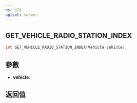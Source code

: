 ```yaml
---
ns: CFX
apiset: server
---
```

## GET_VEHICLE_RADIO_STATION_INDEX

```c
int GET_VEHICLE_RADIO_STATION_INDEX(Vehicle vehicle);
```


## 參數
* **vehicle**: 

## 返回值
